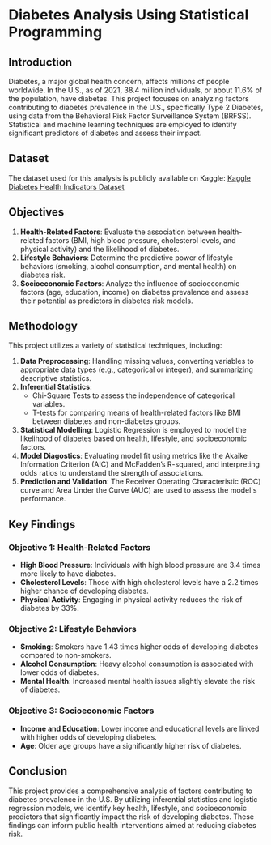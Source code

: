 # Diabetes Analysis Using Statistical Programming

## Introduction
Diabetes, a major global health concern, affects millions of people worldwide. In the U.S., as of 2021, 38.4 million individuals, or about 11.6% of the population, have diabetes. This project focuses on analyzing factors contributing to diabetes prevalence in the U.S., specifically Type 2 Diabetes, using data from the Behavioral Risk Factor Surveillance System (BRFSS). Statistical and machine learning techniques are employed to identify significant predictors of diabetes and assess their impact.

## Dataset
The dataset used for this analysis is publicly available on Kaggle: [Kaggle Diabetes Health Indicators Dataset](https://www.kaggle.com/datasets/alexteboul/diabetes-health-indicators-dataset)

## Objectives
1. **Health-Related Factors**: Evaluate the association between health-related factors (BMI, high blood pressure, cholesterol levels, and physical activity) and the likelihood of diabetes.
2. **Lifestyle Behaviors**: Determine the predictive power of lifestyle behaviors (smoking, alcohol consumption, and mental health) on diabetes risk.
3. **Socioeconomic Factors**: Analyze the influence of socioeconomic factors (age, education, income) on diabetes prevalence and assess their potential as predictors in diabetes risk models.

## Methodology
This project utilizes a variety of statistical techniques, including:
1. **Data Preprocessing**: Handling missing values, converting variables to appropriate data types (e.g., categorical or integer), and summarizing descriptive statistics.
2. **Inferential Statistics**:
    - Chi-Square Tests to assess the independence of categorical variables.
    - T-tests for comparing means of health-related factors like BMI between diabetes and non-diabetes groups.
3. **Statistical Modelling**: Logistic Regression is employed to model the likelihood of diabetes based on health, lifestyle, and socioeconomic factors.
4. **Model Diagostics**: Evaluating model fit using metrics like the Akaike Information Criterion (AIC) and McFadden’s R-squared, and interpreting odds ratios to understand the strength of associations.
5. **Prediction and Validation**: The Receiver Operating Characteristic (ROC) curve and Area Under the Curve (AUC) are used to assess the model's performance.

## Key Findings
### Objective 1: Health-Related Factors
- **High Blood Pressure**: Individuals with high blood pressure are 3.4 times more likely to have diabetes.
- **Cholesterol Levels**: Those with high cholesterol levels have a 2.2 times higher chance of developing diabetes.
- **Physical Activity**: Engaging in physical activity reduces the risk of diabetes by 33%.

### Objective 2: Lifestyle Behaviors
- **Smoking**: Smokers have 1.43 times higher odds of developing diabetes compared to non-smokers.
- **Alcohol Consumption**: Heavy alcohol consumption is associated with lower odds of diabetes.
- **Mental Health**: Increased mental health issues slightly elevate the risk of diabetes.

### Objective 3: Socioeconomic Factors
- **Income and Education**: Lower income and educational levels are linked with higher odds of developing diabetes.
- **Age**: Older age groups have a significantly higher risk of diabetes.

## Conclusion
This project provides a comprehensive analysis of factors contributing to diabetes prevalence in the U.S. By utilizing inferential statistics and logistic regression models, we identify key health, lifestyle, and socioeconomic predictors that significantly impact the risk of developing diabetes. These findings can inform public health interventions aimed at reducing diabetes risk.
